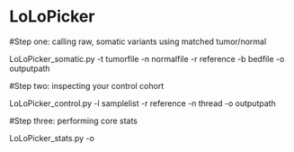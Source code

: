 # LoLoPicker

#Step one: calling raw, somatic variants using matched tumor/normal 

LoLoPicker_somatic.py -t tumorfile -n normalfile -r reference -b bedfile -o outputpath

#Step two: inspecting your control cohort

LoLoPicker_control.py -l samplelist -r reference -n thread -o outputpath

#Step three: performing core stats

LoLoPicker_stats.py -o <outputpath>

